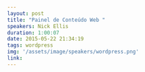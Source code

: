 ```yaml
---
layout: post
title: "Painel de Conteúdo Web "
speakers: Nick Ellis
duration: 1:00:07
date: 2015-05-22 21:34:19
tags: wordpress
img: '/assets/image/speakers/wordpress.png'
link:
---
```


